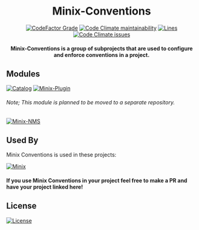 <div align="center">

# Minix-Conventions

[![CodeFactor Grade](https://img.shields.io/codefactor/grade/github/DaRacci/Minix-Conventions?color=purple&style=for-the-badge)]()
[![Code Climate maintainability](https://img.shields.io/codeclimate/maintainability/DaRacci/Minix-Conventions?color=purple&style=for-the-badge)]()
[![Lines](https://img.shields.io/tokei/lines/github/DaRacci/Minix-Conventions?color=purple&style=for-the-badge)]()
[![Code Climate issues](https://img.shields.io/codeclimate/issues/DaRacci/Minix-Conventions?color=purple&style=for-the-badge)]()

#### Minix-Conventions is a group of subprojects that are used to configure and enforce conventions in a project.
</div>


## Modules

[![Catalog](https://img.shields.io/static/v1?&label=Minix&message=catalog&color=purple&style=for-the-badge)](https://github.com/DaRacci/Minix-Conventions/tree/main/catalog)
[![Minix-Plugin](https://img.shields.io/static/v1?&label=Minix&message=Plugin&color=purple&style=for-the-badge)](https://github.com/DaRacci/Minix-Conventions/tree/main/minix-plugin)

###### Note; This module is planned to be moved to a separate repository.
[![Minix-NMS](https://img.shields.io/static/v1?&label=Minix&message=NMS&color=purple&style=for-the-badge)](https://github.com/DaRacci/Minix-Conventions/tree/main/Minix-NMS)

## Used By

Minix Conventions is used in these projects:

[![Minix](https://img.shields.io/static/v1?&label=Minix&message=Minecraft%20API&color=purple&style=for-the-badge)](https://github.com/DaRacci/Minix/)

#### If you use Minix Conventions in your project feel free to make a PR and have your project linked here!

## License
[![License](https://img.shields.io/github/license/DaRacci/Minix-Conventions?color=purple&style=for-the-badge)](https://github.com/DaRacci/Minix-Conventions/blob/main/LICENSE)
